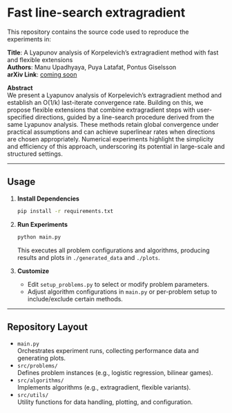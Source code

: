# Fast line-search extragradient

This repository contains the source code used to reproduce the experiments in:

**Title**: A Lyapunov analysis of Korpelevich’s extragradient method with fast and flexible extensions  
**Authors**: Manu Upadhyaya, Puya Latafat, Pontus Giselsson  
**arXiv Link**: [coming soon](https://arxiv.org/abs/placeholder)

**Abstract**  
We present a Lyapunov analysis of Korpelevich’s extragradient method and establish an O(1/k) last-iterate convergence rate. Building on this, we propose flexible extensions that combine extragradient steps with user-specified directions, guided by a line-search procedure derived from the same Lyapunov analysis. These methods retain global convergence under practical assumptions and can achieve superlinear rates when directions are chosen appropriately. Numerical experiments highlight the simplicity and efficiency of this approach, underscoring its potential in large-scale and structured settings.

---

## Usage

1. **Install Dependencies**  
   ```bash
   pip install -r requirements.txt
   ```
   
2. **Run Experiments**  
   ```bash
   python main.py
   ```
   This executes all problem configurations and algorithms, producing results and plots in `./generated_data` and `./plots`.

3. **Customize**  
   - Edit `setup_problems.py` to select or modify problem parameters.
   - Adjust algorithm configurations in `main.py` or per-problem setup to include/exclude certain methods.

---

## Repository Layout

- `main.py`  
  Orchestrates experiment runs, collecting performance data and generating plots.
- `src/problems/`  
  Defines problem instances (e.g., logistic regression, bilinear games).
- `src/algorithms/`  
  Implements algorithms (e.g., extragradient, flexible variants).
- `src/utils/`  
  Utility functions for data handling, plotting, and configuration.
